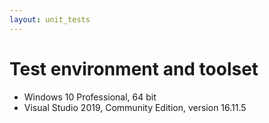 ```yaml
---
layout: unit_tests
---
```


# Test environment and toolset 

* Windows 10 Professional, 64 bit
* Visual Studio 2019, Community Edition, version 16.11.5
